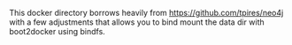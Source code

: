 This docker directory borrows heavily from https://github.com/tpires/neo4j with a few adjustments that allows you to bind mount the data dir with boot2docker using bindfs.